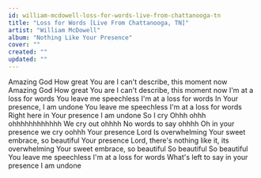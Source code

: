 ```yaml
---
id: william-mcdowell-loss-for-words-live-from-chattanooga-tn
title: "Loss for Words [Live From Chattanooga, TN]"
artist: "William McDowell"
album: "Nothing Like Your Presence"
cover: ""
created: ""
updated: ""
---
```


Amazing God
How great You are
I can't describe, this moment now
Amazing God
How great You are
I can't describe, this moment now
I'm at a loss for words
You leave me speechless
I'm at a loss for words
In Your presence, I am undone
You leave me speechless
I'm at a loss for words
Right here in Your presence
I am undone
So I cry Ohhh
ohhh ohhhhhhhhhhhh
We cry out
ohhhh
No words to say
ohhhh
Oh in your presence we cry
oohhh
Your presence Lord
Is overwhelming
Your sweet embrace, so beautiful
Your presence Lord, there's nothing like it, its overwhelming
Your sweet embrace, so beautiful
So beautiful
So beautiful
You leave me speechless
I'm at a loss for words
What's left to say in your presence
I am undone